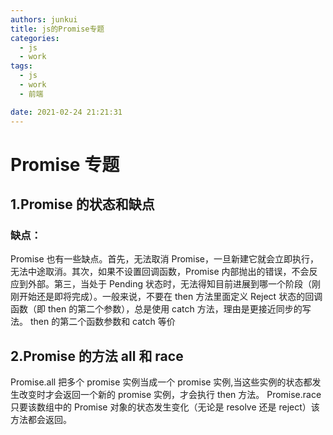 ```yaml
---
authors: junkui
title: js的Promise专题
categories:
  - js
  - work
tags:
  - js
  - work
  - 前端

date: 2021-02-24 21:21:31
---
```


# Promise 专题

## 1.Promise 的状态和缺点

### 缺点：

Promise 也有一些缺点。首先，无法取消 Promise，一旦新建它就会立即执行，无法中途取消。其次，如果不设置回调函数，Promise 内部抛出的错误，不会反应到外部。第三，当处于 Pending 状态时，无法得知目前进展到哪一个阶段（刚刚开始还是即将完成）。一般来说，不要在 then 方法里面定义 Reject 状态的回调函数（即 then 的第二个参数），总是使用 catch 方法，理由是更接近同步的写法。 then 的第二个函数参数和 catch 等价

## 2.Promise 的方法 all 和 race

Promise.all 把多个 promise 实例当成一个 promise 实例,当这些实例的状态都发生改变时才会返回一个新的 promise 实例，才会执行 then 方法。 Promise.race 只要该数组中的 Promise 对象的状态发生变化（无论是 resolve 还是 reject）该方法都会返回。

##
